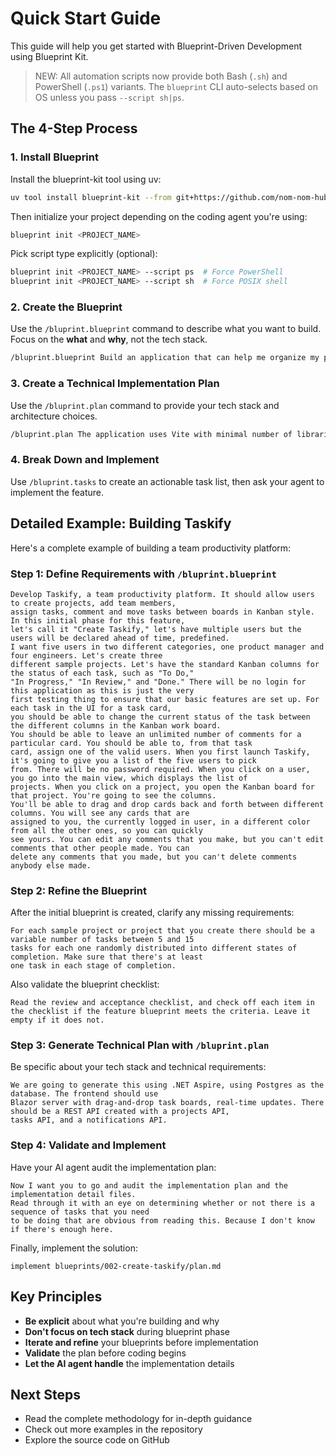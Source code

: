 # Quick Start Guide

This guide will help you get started with Blueprint-Driven Development using Blueprint Kit.

> NEW: All automation scripts now provide both Bash (`.sh`) and PowerShell (`.ps1`) variants. The `blueprint` CLI auto-selects based on OS unless you pass `--script sh|ps`.

## The 4-Step Process

### 1. Install Blueprint

Install the blueprint-kit tool using uv:

```bash
uv tool install blueprint-kit --from git+https://github.com/nom-nom-hub/blueprint-kit.git
```

Then initialize your project depending on the coding agent you're using:

```bash
blueprint init <PROJECT_NAME>
```

Pick script type explicitly (optional):
```bash
blueprint init <PROJECT_NAME> --script ps  # Force PowerShell
blueprint init <PROJECT_NAME> --script sh  # Force POSIX shell
```

### 2. Create the Blueprint

Use the `/bluprint.blueprint` command to describe what you want to build. Focus on the **what** and **why**, not the tech stack.

```bash
/bluprint.blueprint Build an application that can help me organize my photos in separate photo albums. Albums are grouped by date and can be re-organized by dragging and dropping on the main page. Albums are never in other nested albums. Within each album, photos are previewed in a tile-like interface.
```

### 3. Create a Technical Implementation Plan

Use the `/bluprint.plan` command to provide your tech stack and architecture choices.

```bash
/bluprint.plan The application uses Vite with minimal number of libraries. Use vanilla HTML, CSS, and JavaScript as much as possible. Images are not uploaded anywhere and metadata is stored in a local SQLite database.
```

### 4. Break Down and Implement

Use `/bluprint.tasks` to create an actionable task list, then ask your agent to implement the feature.

## Detailed Example: Building Taskify

Here's a complete example of building a team productivity platform:

### Step 1: Define Requirements with `/bluprint.blueprint`

```text
Develop Taskify, a team productivity platform. It should allow users to create projects, add team members,
assign tasks, comment and move tasks between boards in Kanban style. In this initial phase for this feature,
let's call it "Create Taskify," let's have multiple users but the users will be declared ahead of time, predefined.
I want five users in two different categories, one product manager and four engineers. Let's create three
different sample projects. Let's have the standard Kanban columns for the status of each task, such as "To Do,"
"In Progress," "In Review," and "Done." There will be no login for this application as this is just the very
first testing thing to ensure that our basic features are set up. For each task in the UI for a task card,
you should be able to change the current status of the task between the different columns in the Kanban work board.
You should be able to leave an unlimited number of comments for a particular card. You should be able to, from that task
card, assign one of the valid users. When you first launch Taskify, it's going to give you a list of the five users to pick
from. There will be no password required. When you click on a user, you go into the main view, which displays the list of
projects. When you click on a project, you open the Kanban board for that project. You're going to see the columns.
You'll be able to drag and drop cards back and forth between different columns. You will see any cards that are
assigned to you, the currently logged in user, in a different color from all the other ones, so you can quickly
see yours. You can edit any comments that you make, but you can't edit comments that other people made. You can
delete any comments that you made, but you can't delete comments anybody else made.
```

### Step 2: Refine the Blueprint

After the initial blueprint is created, clarify any missing requirements:

```text
For each sample project or project that you create there should be a variable number of tasks between 5 and 15
tasks for each one randomly distributed into different states of completion. Make sure that there's at least
one task in each stage of completion.
```

Also validate the blueprint checklist:

```text
Read the review and acceptance checklist, and check off each item in the checklist if the feature blueprint meets the criteria. Leave it empty if it does not.
```

### Step 3: Generate Technical Plan with `/bluprint.plan`

Be specific about your tech stack and technical requirements:

```text
We are going to generate this using .NET Aspire, using Postgres as the database. The frontend should use
Blazor server with drag-and-drop task boards, real-time updates. There should be a REST API created with a projects API,
tasks API, and a notifications API.
```

### Step 4: Validate and Implement

Have your AI agent audit the implementation plan:

```text
Now I want you to go and audit the implementation plan and the implementation detail files.
Read through it with an eye on determining whether or not there is a sequence of tasks that you need
to be doing that are obvious from reading this. Because I don't know if there's enough here.
```

Finally, implement the solution:

```text
implement blueprints/002-create-taskify/plan.md
```

## Key Principles

- **Be explicit** about what you're building and why
- **Don't focus on tech stack** during blueprint phase
- **Iterate and refine** your blueprints before implementation
- **Validate** the plan before coding begins
- **Let the AI agent handle** the implementation details

## Next Steps

- Read the complete methodology for in-depth guidance
- Check out more examples in the repository
- Explore the source code on GitHub